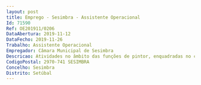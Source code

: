 ```yaml
--- 
layout: post
title: Emprego - Sesimbra - Assistente Operacional
Id: 71590
Ref: OE201911/0206
DataAbertura: 2019-11-12
DataFecho: 2019-11-26
Trabalho: Assistente Operacional
Empregador: Câmara Municipal de Sesimbra
Descricao: Atividades no âmbito das funções de pintor, enquadradas no conteúdo funcional correspondente à carreira e categoria de Assistente Operacional, nos termos estabelecidos no anexo à LTFP, nomeadamente aplicação de camadas de tinta, verniz ou outros produtos afins em diversos tipos de superfícies.
CodigoPostal: 2970-741 SESIMBRA
Concelho: Sesimbra
Distrito: Setúbal
--- 
```

